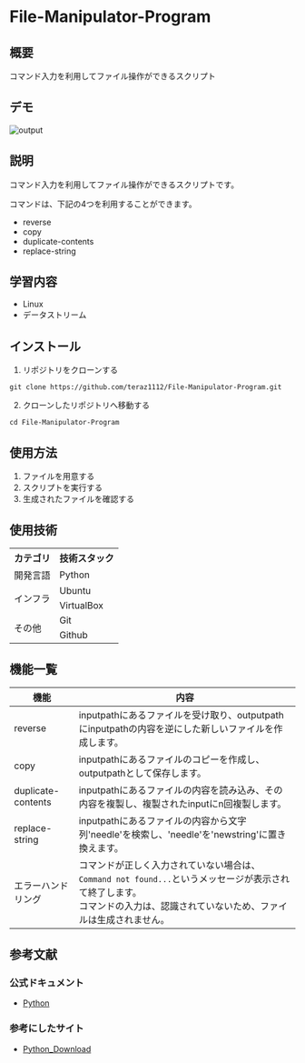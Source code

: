 # File-Manipulator-Program

## 概要
コマンド入力を利用してファイル操作ができるスクリプト

## デモ
![output](https://github.com/Aki158/File-Manipulator-Program/assets/119317071/1fd77005-e743-4fce-bfc1-37ea19c7c4ab)

## 説明
コマンド入力を利用してファイル操作ができるスクリプトです。

コマンドは、下記の4つを利用することができます。

- reverse
- copy
- duplicate-contents
- replace-string
## 学習内容
- Linux
- データストリーム

## インストール

1. リポジトリをクローンする
```
git clone https://github.com/teraz1112/File-Manipulator-Program.git
```

2. クローンしたリポジトリへ移動する
```
cd File-Manipulator-Program
```

## 使用方法
1. ファイルを用意する
2. スクリプトを実行する
3. 生成されたファイルを確認する

## 使用技術
<table>
<tr>
  <th>カテゴリ</th>
  <th>技術スタック</th>
</tr>
<tr>
  <td>開発言語</td>
  <td>Python</td>
</tr>
<tr>
  <td rowspan=2>インフラ</td>
  <td>Ubuntu</td>
</tr>
<tr>
  <td>VirtualBox</td>
</tr>
<tr>
  <td rowspan=2>その他</td>
  <td>Git</td>
</tr>
<tr>
  <td>Github</td>
</tr>
</table>

## 機能一覧
| 機能 | 内容 |
| ------- | ------- |
| reverse | inputpathにあるファイルを受け取り、outputpathにinputpathの内容を逆にした新しいファイルを作成します。 |
| copy | inputpathにあるファイルのコピーを作成し、outputpathとして保存します。 |
| duplicate-contents | inputpathにあるファイルの内容を読み込み、その内容を複製し、複製されたinputにn回複製します。 |
| replace-string | inputpathにあるファイルの内容から文字列'needle'を検索し、'needle'を'newstring'に置き換えます。 |
| エラーハンドリング | コマンドが正しく入力されていない場合は、`Command not found...`というメッセージが表示されて終了します。<br>コマンドの入力は、認識されていないため、ファイルは生成されません。 |

## 参考文献
### 公式ドキュメント
- [Python](https://docs.python.org/ja/3/)

### 参考にしたサイト
- [Python_Download](https://www.python.org/downloads/)
